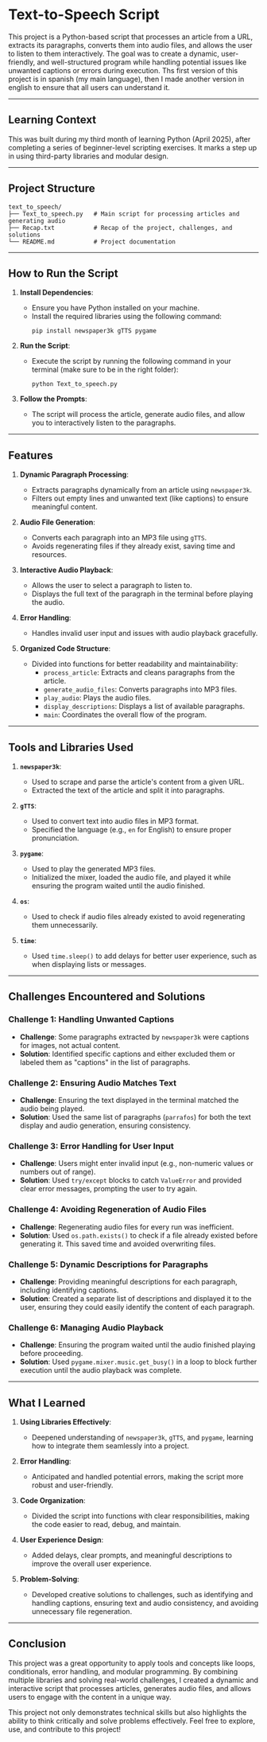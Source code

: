 # Text-to-Speech Script

This project is a Python-based script that processes an article from a URL, extracts its paragraphs, converts them into audio files, and allows the user to listen to them interactively. The goal was to create a dynamic, user-friendly, and well-structured program while handling potential issues like unwanted captions or errors during execution. Ths first version of this project is in spanish (my main language), then I made another version in english to ensure that all users can understand it.

---

## Learning Context

This was built during my third month of learning Python (April 2025), after completing a series of beginner-level scripting exercises. It marks a step up in using third-party libraries and modular design.

---

## Project Structure

```
text_to_speech/
├── Text_to_speech.py   # Main script for processing articles and generating audio
├── Recap.txt           # Recap of the project, challenges, and solutions
└── README.md           # Project documentation
```

---

## How to Run the Script

1. **Install Dependencies**:
   - Ensure you have Python installed on your machine.
   - Install the required libraries using the following command:
     ```
     pip install newspaper3k gTTS pygame
     ```

2. **Run the Script**:
   - Execute the script by running the following command in your terminal (make sure to be in the right folder):
     ```
     python Text_to_speech.py
     ```

3. **Follow the Prompts**:
   - The script will process the article, generate audio files, and allow you to interactively listen to the paragraphs.

---

## Features

1. **Dynamic Paragraph Processing**:
   - Extracts paragraphs dynamically from an article using `newspaper3k`.
   - Filters out empty lines and unwanted text (like captions) to ensure meaningful content.

2. **Audio File Generation**:
   - Converts each paragraph into an MP3 file using `gTTS`.
   - Avoids regenerating files if they already exist, saving time and resources.

3. **Interactive Audio Playback**:
   - Allows the user to select a paragraph to listen to.
   - Displays the full text of the paragraph in the terminal before playing the audio.

4. **Error Handling**:
   - Handles invalid user input and issues with audio playback gracefully.

5. **Organized Code Structure**:
   - Divided into functions for better readability and maintainability:
     - `process_article`: Extracts and cleans paragraphs from the article.
     - `generate_audio_files`: Converts paragraphs into MP3 files.
     - `play_audio`: Plays the audio files.
     - `display_descriptions`: Displays a list of available paragraphs.
     - `main`: Coordinates the overall flow of the program.

---

## Tools and Libraries Used

1. **`newspaper3k`**:
   - Used to scrape and parse the article's content from a given URL.
   - Extracted the text of the article and split it into paragraphs.

2. **`gTTS`**:
   - Used to convert text into audio files in MP3 format.
   - Specified the language (e.g., `en` for English) to ensure proper pronunciation.

3. **`pygame`**:
   - Used to play the generated MP3 files.
   - Initialized the mixer, loaded the audio file, and played it while ensuring the program waited until the audio finished.

4. **`os`**:
   - Used to check if audio files already existed to avoid regenerating them unnecessarily.

5. **`time`**:
   - Used `time.sleep()` to add delays for better user experience, such as when displaying lists or messages.

---

## Challenges Encountered and Solutions

### Challenge 1: Handling Unwanted Captions
   - **Challenge**: Some paragraphs extracted by `newspaper3k` were captions for images, not actual content.
   - **Solution**: Identified specific captions and either excluded them or labeled them as "captions" in the list of paragraphs.

### Challenge 2: Ensuring Audio Matches Text
   - **Challenge**: Ensuring the text displayed in the terminal matched the audio being played.
   - **Solution**: Used the same list of paragraphs (`parrafos`) for both the text display and audio generation, ensuring consistency.

### Challenge 3: Error Handling for User Input
   - **Challenge**: Users might enter invalid input (e.g., non-numeric values or numbers out of range).
   - **Solution**: Used `try/except` blocks to catch `ValueError` and provided clear error messages, prompting the user to try again.

### Challenge 4: Avoiding Regeneration of Audio Files
   - **Challenge**: Regenerating audio files for every run was inefficient.
   - **Solution**: Used `os.path.exists()` to check if a file already existed before generating it. This saved time and avoided overwriting files.

### Challenge 5: Dynamic Descriptions for Paragraphs
   - **Challenge**: Providing meaningful descriptions for each paragraph, including identifying captions.
   - **Solution**: Created a separate list of descriptions and displayed it to the user, ensuring they could easily identify the content of each paragraph.

### Challenge 6: Managing Audio Playback
   - **Challenge**: Ensuring the program waited until the audio finished playing before proceeding.
   - **Solution**: Used `pygame.mixer.music.get_busy()` in a loop to block further execution until the audio playback was complete.

---

## What I Learned

1. **Using Libraries Effectively**:
   - Deepened understanding of `newspaper3k`, `gTTS`, and `pygame`, learning how to integrate them seamlessly into a project.

2. **Error Handling**:
   - Anticipated and handled potential errors, making the script more robust and user-friendly.

3. **Code Organization**:
   - Divided the script into functions with clear responsibilities, making the code easier to read, debug, and maintain.

4. **User Experience Design**:
   - Added delays, clear prompts, and meaningful descriptions to improve the overall user experience.

5. **Problem-Solving**:
   - Developed creative solutions to challenges, such as identifying and handling captions, ensuring text and audio consistency, and avoiding unnecessary file regeneration.

---

## Conclusion

This project was a great opportunity to apply tools and concepts like loops, conditionals, error handling, and modular programming. By combining multiple libraries and solving real-world challenges, I created a dynamic and interactive script that processes articles, generates audio files, and allows users to engage with the content in a unique way.

This project not only demonstrates technical skills but also highlights the ability to think critically and solve problems effectively. Feel free to explore, use, and contribute to this project!